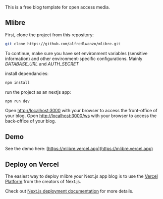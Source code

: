 This is a free blog template for open access media.

## Mlibre

First, clone the project from this repository:

```bash
git clone https://github.com/alfredlwanzo/mlibre.git
```
To continue, make sure you have set environment variables (sensitive information) and other environment-specific configurations. Mainly *DATABASE_URL* and *AUTH_SECRET*


install dependancies:
```bash
npm install
```
run the project as an nextjs app:
```bash
npm run dev
```

Open [http://localhost:3000](http://localhost:3000) with your browser to access the front-office of your blog.
Open [http://localhost:3000/ws](http://localhost:3000/ws) with your browser to access the back-office of your blog.


## Demo

See the demo here: [https://mlibre.vercel.app](https://mlibre.vercel.app)

## Deploy on Vercel

The easiest way to deploy mlibre your Next.js app blog is to use the [Vercel Platform](https://vercel.com/new?utm_medium=default-template&filter=next.js&utm_source=create-next-app&utm_campaign=create-next-app-readme) from the creators of Next.js.

Check out [Next.js deployment documentation](https://nextjs.org/docs/deployment) for more details.
